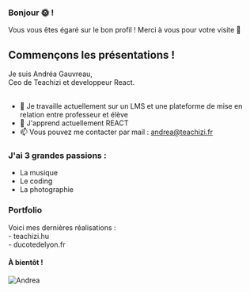 ### Bonjour 🌞 !
Vous vous êtes égaré sur le bon profil ! Merci à vous pour votre visite 🫡
<h2>Commençons les présentations !</H2>
Je suis Andréa Gauvreau,<br>
Ceo de Teachizi et developpeur React.<br><br>


- 🔭 Je travaille actuellement sur un LMS et une plateforme de mise en relation entre professeur et élève
- 🌱 J'apprend actuellement REACT
- 📫 Vous pouvez me contacter par mail : andrea@teachizi.fr

<h3>J'ai 3 grandes passions :</h3>
<ul><li>La musique</li>
<li>Le coding</li>
<li>La photographie</li></ul>
<h3>Portfolio</h3>
Voici mes dernières réalisations : 
<br>- teachizi.hu
<br>- ducotedelyon.fr
<br>
<h4>À bientôt !</H4>

![Andrea](https://github-readme-stats.vercel.app/api?username=AndreaGauvreau&show_icons=true&theme=radical)
<!--
**AndreaGauvreau/AndreaGauvreau** is a ✨ _special_ ✨ repository because its `README.md` (this file) appears on your GitHub profile.

Here are some ideas to get you started:

- 🔭 I’m currently working on ...
- 🌱 I’m currently learning ...
- 👯 I’m looking to collaborate on ...
- 🤔 I’m looking for help with ...
- 💬 Ask me about ...
- 📫 How to reach me: ...
- 😄 Pronouns: ...
- ⚡ Fun fact: ...
-->
